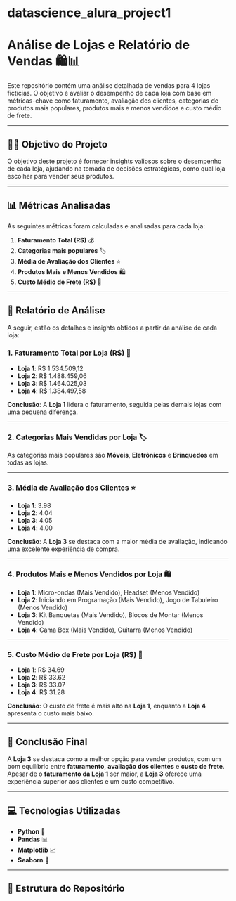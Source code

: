# datascience_alura_project1

# Análise de Lojas e Relatório de Vendas 🛍️📊

Este repositório contém uma análise detalhada de vendas para 4 lojas fictícias. O objetivo é avaliar o desempenho de cada loja com base em métricas-chave como faturamento, avaliação dos clientes, categorias de produtos mais populares, produtos mais e menos vendidos e custo médio de frete.

---

## 🧑‍💼 **Objetivo do Projeto**

O objetivo deste projeto é fornecer insights valiosos sobre o desempenho de cada loja, ajudando na tomada de decisões estratégicas, como qual loja escolher para vender seus produtos.

---

## 📊 **Métricas Analisadas**

As seguintes métricas foram calculadas e analisadas para cada loja:

1. **Faturamento Total (R$)** 💰
2. **Categorias mais populares** 🏷️
3. **Média de Avaliação dos Clientes** ⭐
4. **Produtos Mais e Menos Vendidos** 🛍️
5. **Custo Médio de Frete (R$)** 🚚

---

## 📑 **Relatório de Análise**

A seguir, estão os detalhes e insights obtidos a partir da análise de cada loja:

### 1. **Faturamento Total por Loja (R$)** 💸

- **Loja 1**: R$ 1.534.509,12
- **Loja 2**: R$ 1.488.459,06
- **Loja 3**: R$ 1.464.025,03
- **Loja 4**: R$ 1.384.497,58

**Conclusão**: A **Loja 1** lidera o faturamento, seguida pelas demais lojas com uma pequena diferença.

---

### 2. **Categorias Mais Vendidas por Loja** 🏷️

As categorias mais populares são **Móveis**, **Eletrônicos** e **Brinquedos** em todas as lojas.

---

### 3. **Média de Avaliação dos Clientes** ⭐

- **Loja 1**: 3.98
- **Loja 2**: 4.04
- **Loja 3**: 4.05
- **Loja 4**: 4.00

**Conclusão**: A **Loja 3** se destaca com a maior média de avaliação, indicando uma excelente experiência de compra.

---

### 4. **Produtos Mais e Menos Vendidos por Loja** 🛍️

- **Loja 1**: Micro-ondas (Mais Vendido), Headset (Menos Vendido)
- **Loja 2**: Iniciando em Programação (Mais Vendido), Jogo de Tabuleiro (Menos Vendido)
- **Loja 3**: Kit Banquetas (Mais Vendido), Blocos de Montar (Menos Vendido)
- **Loja 4**: Cama Box (Mais Vendido), Guitarra (Menos Vendido)

---

### 5. **Custo Médio de Frete por Loja (R$)** 🚚

- **Loja 1**: R$ 34.69
- **Loja 2**: R$ 33.62
- **Loja 3**: R$ 33.07
- **Loja 4**: R$ 31.28

**Conclusão**: O custo de frete é mais alto na **Loja 1**, enquanto a **Loja 4** apresenta o custo mais baixo.

---

## 🏁 **Conclusão Final**

A **Loja 3** se destaca como a melhor opção para vender produtos, com um bom equilíbrio entre **faturamento**, **avaliação dos clientes** e **custo de frete**. Apesar de o **faturamento da Loja 1** ser maior, a **Loja 3** oferece uma experiência superior aos clientes e um custo competitivo.

---

## 💻 **Tecnologias Utilizadas**

- **Python** 🐍
- **Pandas** 📊
- **Matplotlib** 📈
- **Seaborn** 🌈

---

## 📂 **Estrutura do Repositório**

